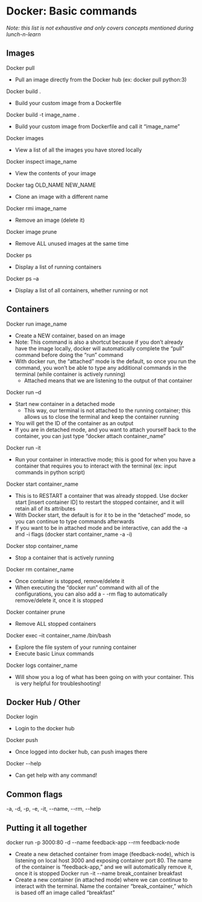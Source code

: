 # Docker: Basic commands
*Note: this list is not exhaustive and only covers concepts mentioned during lunch-n-learn*

## Images

Docker pull
-	Pull an image directly from the Docker hub (ex: docker pull python:3)

Docker build .
-	Build your custom image from a Dockerfile

Docker build -t image_name .
-	Build your custom image from Dockerfile and call it “image_name”

Docker images
-	View a list of all the images you have stored locally

Docker inspect image_name
-	View the contents of your image

Docker tag OLD_NAME NEW_NAME 
-	Clone an image with a different name

Docker rmi image_name
-	Remove an image (delete it)

Docker image prune
-	Remove ALL unused images at the same time

Docker ps
-	Display a list of running containers

Docker ps –a
-	Display a list of all containers, whether running or not

## Containers

Docker run image_name
-	Create a NEW container, based on an image
-	Note: This command is also a shortcut because if you don’t already have the image locally, docker will automatically complete the “pull” command before doing the “run” command
-	With docker run, the “attached” mode is the default, so once you run the command, you won’t be able to type any additional commands in the terminal (while container is actively running)
	- 	Attached means that we are listening to the output of that container
	
Docker run –d
-	Start new container in a detached mode 
	- This way, our terminal is not attached to the running container; this allows us to close the terminal and keep the container running
-	You will get the ID of the container as an output
-	If you are in detached mode, and you want to attach yourself back to the container, you can just type “docker attach container_name”

Docker run -it
-	Run your container in interactive mode; this is good for when you have a container that requires you to interact with the terminal (ex: input commands in python script)

Docker start container_name
-	This is to RESTART a container that was already stopped. Use docker start [insert container ID] to restart the stopped container, and it will retain all of its attributes
-	With Docker start, the default is for it to be in the “detached” mode, so you can continue to type commands afterwards
-	If you want to be in attached mode and be interactive, can add the -a and -i flags (docker start container_name -a -i)

Docker stop container_name
-	Stop a container that is actively running

Docker rm container_name
-	Once container is stopped, remove/delete it
-	When executing the “docker run” command with all of the configurations, you can also add a - -rm flag to automatically remove/delete it, once it is stopped

Docker container prune
-	Remove ALL stopped containers 

Docker exec –it container_name /bin/bash
-	Explore the file system of your running container
-	Execute basic Linux commands

Docker logs container_name
-	Will show you a log of what has been going on with your container. This is very helpful for troubleshooting!

## Docker Hub / Other 

Docker login
-	Login to the docker hub

Docker push
-	Once logged into docker hub, can push images there

Docker --help
-	Can get help with any command!

## Common flags
-a, -d, -p, -e, -it, --name, --rm, --help

## Putting it all together
docker run -p 3000:80 -d --name feedback-app --rm feedback-node 
-	Create a new detached container from image (feedback-node), which is listening on local host 3000 and exposing container port 80. The name of the container is “feedback-app,” and we will automatically remove it, once it is stopped
Docker run -it --name break_container breakfast
-	Create a new container (in attached mode) where we can continue to interact with the terminal. Name the container “break_container,” which is based off an image called “breakfast”

